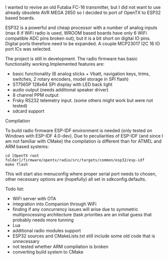 I wanted to revive an old Futaba FC-16 transmitter, but I did not want to use already obsolete AVR MEGA 2650 so I decided to port of OpenTX to ESP32 based boards.

ESP32 is a powerful and cheap processor with a number of analog inputs (max 8 if WiFi radio is used, WROOM based boards have only 6 WiFi compatible ADC pins broken out), but it is a bit short on digital IO pins. Digital ports therefore need to be expanded. A couple MCP23017 I2C 16 IO port ICs was selected. 

The project is still in development. The radio firmware has basic functionality working.Implemented features are:

- basic functionality (6 analog sticks + Vbatt, navigation keys, trims, switches, 2 rotary encoders, model storage in SPI flash)
- ST7565P 128x64 SPI display with LED back light
- audio output (needs additional speaker driver)
- 8 channel PPM output
- Frsky RS232 telemetry input. (some others might work but were not tested)
- sdcard support 

Compilation

To build radio firmware ESP-IDF environment is needed (only tested on Windows with ESP-IDF 4.0-dev). Due to peculiarities of ESP-IDF (and since I am not familiar with CMake) the compilation is different than for ATMEL and ARM based systems:
```
cd [OpenTX root folder]/firmware/opentx/radio/src/targets/common/esp32/esp-idf
make flash 
```
This will start also menuconfig where proper serial port needs to chosen, other necessary options are (hopefully) all set in sdkconfig.defaults.

Todo list:

- WiFi server with OTA
- integration into Companion through WiFi
- finding if any concurrency issues will arise due to symmetric multiprocessing architecture (task priorities are an initial guess that probably needs more tunning
- Lua
- additional radio modules support
- ESP32 sources and CMakeLists.txt still include some old code that is unnecessary
- not tested whether ARM compilation is broken
- converting build system to CMake
